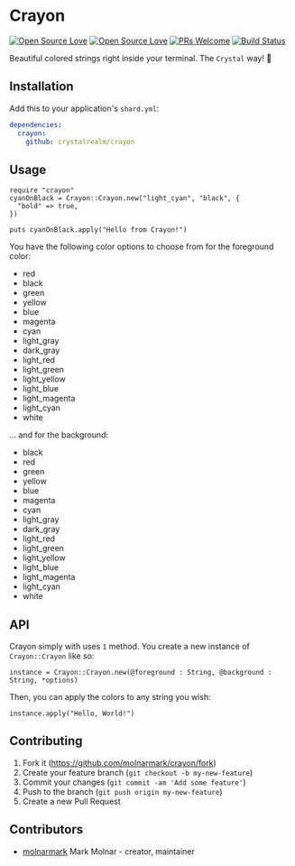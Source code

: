 # Crayon

[![Open Source Love](https://badges.frapsoft.com/os/v1/open-source.svg?v=102)](https://github.com/ellerbrock/open-source-badge/)
[![Open Source Love](https://badges.frapsoft.com/os/mit/mit.svg?v=102)](https://github.com/ellerbrock/open-source-badge/)
[![PRs Welcome](https://img.shields.io/badge/PRs-welcome-brightgreen.svg?style=flat-square)](http://makeapullrequest.com)
[![Build Status](https://travis-ci.org/<crystalrealm>/crayon.svg?branch=master)](https://travis-ci.org/<crystalrealm>/crayon)

Beautiful colored strings right inside your terminal. The `Crystal` way! :tada:

## Installation

Add this to your application's `shard.yml`:

```yaml
dependencies:
  crayon:
    github: crystalrealm/crayon
```

## Usage

```crystal
require "crayon"
cyanOnBlack = Crayon::Crayon.new("light_cyan", "black", {
  "bold" => true,
})

puts cyanOnBlack.apply("Hello from Crayon!")
```

You have the following color options to choose from for the foreground color:

- red
- black
- green
- yellow
- blue
- magenta
- cyan
- light_gray
- dark_gray
- light_red
- light_green
- light_yellow
- light_blue
- light_magenta
- light_cyan
- white

... and for the background:

- black
- red
- green
- yellow
- blue
- magenta
- cyan
- light_gray
- dark_gray
- light_red
- light_green
- light_yellow
- light_blue
- light_magenta
- light_cyan
- white

## API

Crayon simply with uses `1` method.
You create a new instance of `Crayon::Crayon` like so:

```crystal
instance = Crayon::Crayon.new(@foreground : String, @background : String, *options)
```

Then, you can apply the colors to any string you wish:

```crystal
instance.apply("Hello, World!")
```

## Contributing

1.  Fork it (<https://github.com/molnarmark/crayon/fork>)
2.  Create your feature branch (`git checkout -b my-new-feature`)
3.  Commit your changes (`git commit -am 'Add some feature'`)
4.  Push to the branch (`git push origin my-new-feature`)
5.  Create a new Pull Request

## Contributors

- [molnarmark](https://github.com/molnarmark) Mark Molnar - creator, maintainer
